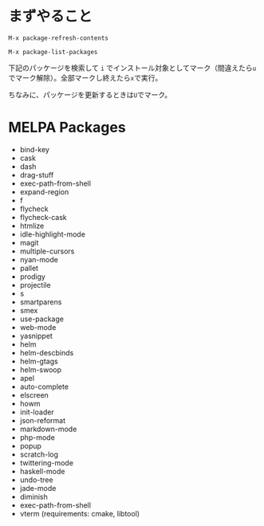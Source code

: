 # まずやること

`M-x package-refresh-contents`

`M-x package-list-packages`

下記のパッケージを検索して `i` でインストール対象としてマーク（間違えたら`u`でマーク解除）。全部マークし終えたら`x`で実行。

ちなみに、パッケージを更新するときは`U`でマーク。

# MELPA Packages

- bind-key
- cask
- dash
- drag-stuff
- exec-path-from-shell
- expand-region
- f
- flycheck
- flycheck-cask
- htmlize
- idle-highlight-mode
- magit
- multiple-cursors
- nyan-mode
- pallet
- prodigy
- projectile
- s
- smartparens
- smex
- use-package
- web-mode
- yasnippet
- helm
- helm-descbinds
- helm-gtags
- helm-swoop
- apel
- auto-complete
- elscreen
- howm
- init-loader
- json-reformat
- markdown-mode
- php-mode
- popup
- scratch-log
- twittering-mode
- haskell-mode
- undo-tree
- jade-mode
- diminish
- exec-path-from-shell
- vterm (requirements: cmake, libtool)
